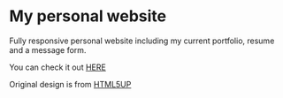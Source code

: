 # My personal website

Fully responsive personal website including my current portfolio, resume and a message form.

You can check it out [HERE](http://onnilukkarila.com/)

Original design is from [HTML5UP](https://html5up.net/)

